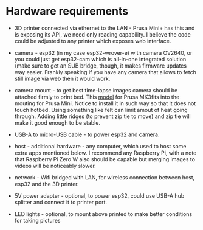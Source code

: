 # Hardware requirements

- 3D printer connected via ethernet to the LAN - Prusa Mini+ has this and is
  exposing its API, we need only reading capability. I believe the code could
  be adjusted to any printer which exposes web interface.

- camera - esp32 (in my case esp32-wrover-e) with camera OV2640, or you could
  just get esp32-cam which is all-in-one integrated solution (make sure to
  get an SUB bridge, though, it makes firmware updates way easier.
  Frankly speaking if you have any camera that allows to fetch still image
  via web then it would work.

- camera mount - to get best time-lapse images camera should be attached
  firmly to print bed. This
  [model](https://www.printables.com/model/18795-prusa-i3-mk3-camera-holder) 
  for Prusa MK3fits into the mouting for Prusa Mini.
  Notice to install it in such way so that it does not touch hotbed.
  Using something like felt can limit amout of heat going through. 
  Adding little ridges (to prevent zip tie to move) and zip tie will make it
  good enough to be stable.

- USB-A to micro-USB cable - to power esp32 and camera.

- host - additional hardware - any computer, which used to host some
  extra apps mentioned below. I recommend any Raspberry Pi, with a note that 
  Raspberry Pi Zero W also should be capable but merging images to
  videos will be noticeably slower.

- network - Wifi bridged with LAN, for wireless connection between host,
  esp32 and the 3D printer.

- 5V power adapter - optional, to power esp32, could use USB-A hub splitter 
  and connect it to printer port.

- LED lights - optional, to mount above printed to make better conditions
  for taking pictures
